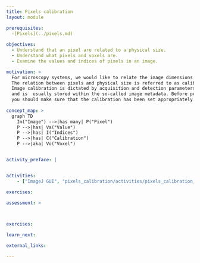 ```yaml
---
title: Pixels calibration
layout: module

prerequisites:
  -[Pixels](../pixels.md)
  
objectives:
  - Understand that an pixel are related to a physical size.
  - Understand what pixels and voxels are.
  - Examine the values and indices of pixels in an image.

motivation: >
  For microscopy systems, we would like to relate the image dimensions to a physical size. 
  The relation between pixels and physical size is referred to as calibration. 
  Image calibration is dictated by acquisition and detection parameters such as magnification, camera detector size, sampling, etc, 
  and is  usually stored within the so-called image metadata. Before performing quantitative measurements, e.g. volume, area, ..., 
  you should make sure that the calibration has been set appropriately. 
   
concept_map: >
  graph TD
    Im("Image") -->|has many| P("Pixel")
    P -->|has| Va("Value")
    P -->|has| I("Indices")
    P -->|has| C("Calibration")
    P -->|aka| Vo("Voxel")


activity_preface: |


activities:
    - ["ImageJ GUI", "pixels_calibration/activities/pixels_calibration_imagejgui.md", "markdown"]

exercises:

assessment: >

  

exercises:

learn_next:

external_links:

---
```

